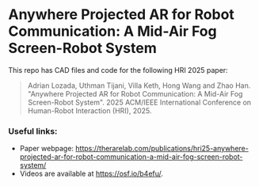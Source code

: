 # Anywhere Projected AR for Robot Communication: A Mid-Air Fog Screen-Robot System

This repo has CAD files and code for the following HRI 2025 paper:

> Adrian Lozada, Uthman Tijani, Villa Keth, Hong Wang and Zhao Han.
> "Anywhere Projected AR for Robot Communication: A Mid-Air Fog Screen-Robot System".
> 2025 ACM/IEEE International Conference on Human-Robot Interaction (HRI), 2025.

### Useful links:

- Paper webpage: https://therarelab.com/publications/hri25-anywhere-projected-ar-for-robot-communication-a-mid-air-fog-screen-robot-system/
- Videos are available at https://osf.io/b4efu/.
